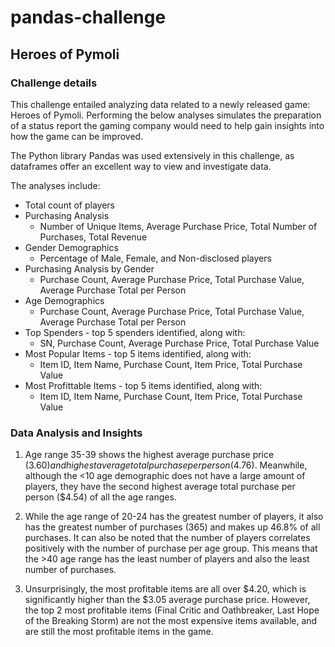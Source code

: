 # pandas-challenge

## Heroes of Pymoli

### Challenge details

This challenge entailed analyzing data related to a newly released game: Heroes of Pymoli. Performing the below analyses simulates the preparation of a status report the gaming company would need to help gain insights into how the game can be improved. 

The Python library Pandas was used extensively in this challenge, as dataframes offer an excellent way to view and investigate data.

The analyses include:
* Total count of players
* Purchasing Analysis
    * Number of Unique Items, Average Purchase Price, Total Number of Purchases, Total Revenue
* Gender Demographics
    * Percentage of Male, Female, and Non-disclosed players
* Purchasing Analysis by Gender
    * Purchase Count, Average Purchase Price, Total Purchase Value, Average Purchase Total per Person 
* Age Demographics
    * Purchase Count, Average Purchase Price, Total Purchase Value, Average Purchase Total per Person 
* Top Spenders - top 5 spenders identified, along with:
    * SN, Purchase Count, Average Purchase Price, Total Purchase Value
* Most Popular Items - top 5 items identified, along with:
    * Item ID, Item Name, Purchase Count, Item Price, Total Purchase Value
* Most Profittable Items - top 5 items identified, along with: 
    * Item ID, Item Name, Purchase Count, Item Price, Total Purchase Value

### Data Analysis and Insights

1. Age range 35-39 shows the highest average purchase price ($3.60) and highest average total purchase per person ($4.76). Meanwhile, although the <10 age demographic does not have a large amount of players, they have the second highest average total purchase per person ($4.54) of all the age ranges.

2. While the age range of 20-24 has the greatest number of players, it also has the greatest number of purchases (365) and makes up 46.8% of all purchases. It can also be noted that the number of players correlates positively with the number of purchase per age group. This means that the >40 age range has the least number of players and also the least number of purchases.

3. Unsurprisingly, the most profitable items are all over $4.20, which is significantly higher than the $3.05 average purchase price. However, the top 2 most profitable items (Final Critic and Oathbreaker, Last Hope of the Breaking Storm) are not the most expensive items available, and are still the most profitable items in the game.
